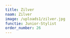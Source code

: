 ```yaml
---
title: Zilver
naam: Zilver
image: /uploads1/zilver.jpg
functie: Junior-Stylist
order_number: 26
---
```


